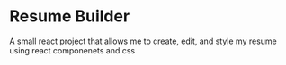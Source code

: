 # Resume Builder

A small react project that allows me to create, edit, and style my resume using react componenets and css
